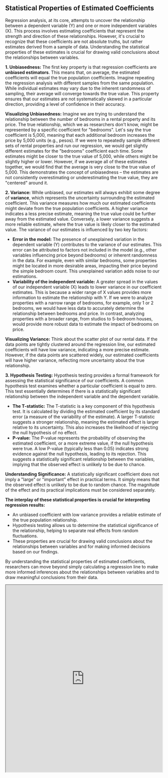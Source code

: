 ## Statistical Properties of Estimated Coefficients

Regression analysis, at its core, attempts to uncover the relationship between a dependent variable (Y) and one or more independent variables (X). This process involves estimating coefficients that represent the strength and direction of these relationships. However, it's crucial to recognize that these coefficients are not absolute truths, but rather estimates derived from a sample of data. Understanding the statistical properties of these estimates is crucial for drawing valid conclusions about the relationships between variables.

**1. Unbiasedness:** The first key property is that regression coefficients are **unbiased estimators**. This means that, on average, the estimated coefficients will equal the true population coefficients. Imagine repeating the regression analysis with different samples from the same population. While individual estimates may vary due to the inherent randomness of sampling, their average will converge towards the true value. This property ensures that our estimates are not systematically skewed in a particular direction, providing a level of confidence in their accuracy.

**Visualizing Unbiasedness:** Imagine we are trying to understand the relationship between the number of bedrooms in a rental property and its price. The true relationship, which we as researchers don't know, might be represented by a specific coefficient for "bedrooms". Let's say the true coefficient is 5,000, meaning that each additional bedroom increases the price by 5,000 units (e.g., pesos). If we were to repeatedly sample different sets of rental properties and run our regression, we would get slightly different estimates for the "bedrooms" coefficient each time. Some estimates might be closer to the true value of 5,000, while others might be slightly higher or lower. However, if we average all of these estimates together, we would find that the average is very close to the true value of 5,000. This demonstrates the concept of unbiasedness – the estimates are not consistently overestimating or underestimating the true value, they are "centered" around it.

**2. Variance:** While unbiased, our estimates will always exhibit some degree of **variance**, which represents the uncertainty surrounding the estimated coefficient. This variance measures how much our estimated coefficients might deviate from the true population coefficients. A higher variance indicates a less precise estimate, meaning the true value could be further away from the estimated value. Conversely, a lower variance suggests a more reliable estimate, where the true value is likely closer to the estimated value. The variance of our estimates is influenced by two key factors:

- **Error in the model:** The presence of unexplained variation in the dependent variable (Y) contributes to the variance of our estimates. This error can be attributed to factors not included in the model (e.g., other variables influencing price beyond bedrooms) or inherent randomness in the data. For example, even with similar bedrooms, some properties might be located in more desirable areas, impacting their price beyond the simple bedroom count. This unexplained variation adds noise to our estimations.
- **Variability of the independent variable:** A greater spread in the values of our independent variable (X) leads to lower variance in our coefficient estimates. This is because a wider range of X values provides more information to estimate the relationship with Y. If we were to analyze properties with a narrow range of bedrooms, for example, only 1 or 2 bedrooms, we would have less data to accurately determine the relationship between bedrooms and price. In contrast, analyzing properties with a broader range, from studios to 5-bedroom houses, would provide more robust data to estimate the impact of bedrooms on price.

**Visualizing Variance:** Think about the scatter plot of our rental data. If the data points are tightly clustered around the regression line, our estimated coefficients will have low variance, indicating a more precise estimate. However, if the data points are scattered widely, our estimated coefficients will have higher variance, reflecting more uncertainty about the true relationship.

**3. Hypothesis Testing:** Hypothesis testing provides a formal framework for assessing the statistical significance of our coefficients. A common hypothesis test examines whether a particular coefficient is equal to zero. This test essentially determines if there is a statistically significant relationship between the independent variable and the dependent variable.

- **The T-statistic:** The T-statistic is a key component of this hypothesis test. It is calculated by dividing the estimated coefficient by its standard error (a measure of the variability of the estimate). A larger T-statistic suggests a stronger relationship, meaning the estimated effect is larger relative to its uncertainty. This also increases the likelihood of rejecting the null hypothesis of no effect.
- **P-value:** The P-value represents the probability of observing the estimated coefficient, or a more extreme value, if the null hypothesis were true. A low P-value (typically less than 0.05) indicates strong evidence against the null hypothesis, leading to its rejection. This suggests a statistically significant relationship between the variables, implying that the observed effect is unlikely to be due to chance.

**Understanding Significance:** A statistically significant coefficient does not imply a "large" or "important" effect in practical terms. It simply means that the observed effect is unlikely to be due to random chance. The magnitude of the effect and its practical implications must be considered separately.

**The interplay of these statistical properties is crucial for interpreting regression results:**

- An unbiased coefficient with low variance provides a reliable estimate of the true population relationship.
- Hypothesis testing allows us to determine the statistical significance of the relationship, helping to separate real effects from random fluctuations.
- These properties are crucial for drawing valid conclusions about the relationships between variables and for making informed decisions based on our findings.

By understanding the statistical properties of estimated coefficients, researchers can move beyond simply calculating a regression line to make more informed inferences about the relationships between variables and to draw meaningful conclusions from their data.



<iframe src="http://127.0.0.1:8050/" width="100%" height="600px">
</iframe>